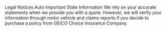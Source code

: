 Legal Notices
Auto Important State Information
We rely on your accurate statements when we provide you with a quote. However, we will verify your information through motor vehicle and claims reports if you decide to purchase a policy from GEICO Choice Insurance Company.
